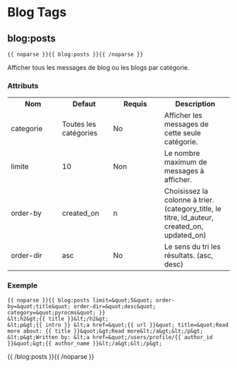 ﻿# Blog Tags

## blog:posts

	{{ noparse }}{{ blog:posts }}{{ /noparse }}

Afficher tous les messages de blog ou les blogs par catégorie.

### Attributs

<table cellpadding="0" cellspacing="0">
	<tbody>
		<tr>
			<th>
				Nom</th>
			<th>
				Defaut</th>
			<th>
				Requis</th>
			<th>
				Description</th>
		</tr>
		<tr>
			<td width="100">
				categorie</td>
			<td width="100">
				Toutes les catégories</td>
			<td width="100">
				No</td>
			<td>
				Afficher les messages de cette seule catégorie.</td>
		</tr>
		<tr>
			<td width="100">
				limite</td>
			<td width="100">
				10</td>
			<td width="100">
				Non</td>
			<td>
				Le nombre maximum de messages à afficher.</td>
		</tr>
		<tr>
			<td width="100">
				order-by</td>
			<td width="100">
				created_on</td>
			<td width="100">
				n</td>
			<td>
				Choisissez la colonne à trier. (category_title, le titre, id_auteur, created_on, updated_on)</td>
		</tr>
		<tr>
			<td width="100">
				order-dir</td>
			<td width="100">
				asc</td>
			<td width="100">
				No</td>
			<td>
				Le sens du tri les résultats. (asc, desc)</td>
		</tr>
	</tbody>
</table>

### Exemple</strong>

	{{ noparse }}{{ blog:posts limit=&quot;5&quot; order-by=&quot;title&quot; order-dir=&quot;desc&quot; category=&quot;pyrocms&quot; }}
	&lt;h2&gt;{{ title }}&lt;/h2&gt;
	&lt;p&gt;{{ intro }} &lt;a href=&quot;{{ url }}&quot; title=&quot;Read more about: {{ title }}&quot;&gt;Read more&lt;/a&gt;&lt;/p&gt;
	&lt;p&gt;Written by: &lt;a href=&quot;/users/profile/{{ author_id }}&quot;&gt;{{ author_name }}&lt;/a&gt;&lt;/p&gt;
{{ /blog:posts }}{{ /noparse }}